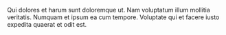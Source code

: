 Qui dolores et harum sunt doloremque ut. Nam voluptatum illum mollitia veritatis. Numquam et ipsum ea cum tempore. Voluptate qui et facere iusto expedita quaerat et odit est.